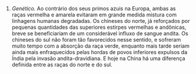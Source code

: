 ﻿1. *Genético.* Ao contrário dos seus primos azuis na Europa, ambas as raças vermelha e amarela evitaram em grande medida mistura com linhagens humanas degradadas. Os chineses do norte, já reforçados por pequenas quantidades das superiores estirpes vermelhas e andônicas,  breve se beneficiariam de um considerável influxo de sangue andita. Os chineses do sul não foram tão favorecidos nesse sentido, e sofreram muito tempo com a absorção da raça verde, enquanto mais tarde seriam ainda mais enfraquecidos pelas hordas de povos inferiores expulsos da Índia pela invasão andita-dravidiana. E hoje na China há uma diferença definida entre as raças do norte e do sul.
